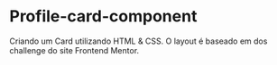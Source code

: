 # Profile-card-component
 Criando um Card utilizando HTML & CSS. O layout é baseado em dos challenge do site Frontend Mentor. 
